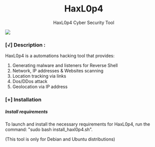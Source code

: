 <h1 align="center">HaxL0p4</h1>
<p align="center">HaxL0p4 Cyber Security Tool</p>

<img align="center" src="https://github.com/L0PA/HaxL0p4/blob/main/img/HaxL0p4Mainmenu(1).png">


### [√] Description :
HaxL0p4 is a automations hacking tool that provides:

1) Generating malware and listeners for Reverse Shell
2) Network, IP addresses & Websites scanning
3) Location tracking via links
4) Dos/DDos attack
5) Geolocation via IP address




### [+] Installation

##### Install requirements

To launch and install the necessary requirements for HaxL0p4, run the command: "sudo bash install_haxl0p4.sh".

(This tool is only for Debian and Ubuntu distributions)
